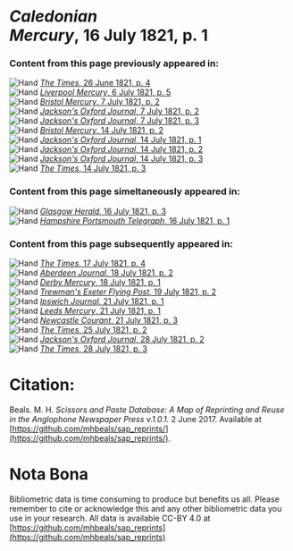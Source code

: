 # *Caledonian Mercury*, 16 July 1821, p. 1  
  
### Content from this page previously appeared in:  
![Hand](http://scissorsandpaste.net/wp-content/uploads/2017/06/smallhandpointer.png) [*The Times*, 26 June 1821, p. 4](https://mhbeals.github.io/sap_html/The-Times/The-Times-26-June-1821-p-4)  
![Hand](http://scissorsandpaste.net/wp-content/uploads/2017/06/smallhandpointer.png) [*Liverpool Mercury*, 6 July 1821, p. 5](https://mhbeals.github.io/sap_html/Liverpool-Mercury/Liverpool-Mercury-6-July-1821-p-5)  
![Hand](http://scissorsandpaste.net/wp-content/uploads/2017/06/smallhandpointer.png) [*Bristol Mercury*, 7 July 1821, p. 2](https://mhbeals.github.io/sap_html/Bristol-Mercury/Bristol-Mercury-7-July-1821-p-2)  
![Hand](http://scissorsandpaste.net/wp-content/uploads/2017/06/smallhandpointer.png) [*Jackson's Oxford Journal*, 7 July 1821, p. 2](https://mhbeals.github.io/sap_html/Jackson's-Oxford-Journal/Jackson's-Oxford-Journal-7-July-1821-p-2)  
![Hand](http://scissorsandpaste.net/wp-content/uploads/2017/06/smallhandpointer.png) [*Jackson's Oxford Journal*, 7 July 1821, p. 3](https://mhbeals.github.io/sap_html/Jackson's-Oxford-Journal/Jackson's-Oxford-Journal-7-July-1821-p-3)  
![Hand](http://scissorsandpaste.net/wp-content/uploads/2017/06/smallhandpointer.png) [*Bristol Mercury*, 14 July 1821, p. 2](https://mhbeals.github.io/sap_html/Bristol-Mercury/Bristol-Mercury-14-July-1821-p-2)  
![Hand](http://scissorsandpaste.net/wp-content/uploads/2017/06/smallhandpointer.png) [*Jackson's Oxford Journal*, 14 July 1821, p. 1](https://mhbeals.github.io/sap_html/Jackson's-Oxford-Journal/Jackson's-Oxford-Journal-14-July-1821-p-1)  
![Hand](http://scissorsandpaste.net/wp-content/uploads/2017/06/smallhandpointer.png) [*Jackson's Oxford Journal*, 14 July 1821, p. 2](https://mhbeals.github.io/sap_html/Jackson's-Oxford-Journal/Jackson's-Oxford-Journal-14-July-1821-p-2)  
![Hand](http://scissorsandpaste.net/wp-content/uploads/2017/06/smallhandpointer.png) [*Jackson's Oxford Journal*, 14 July 1821, p. 3](https://mhbeals.github.io/sap_html/Jackson's-Oxford-Journal/Jackson's-Oxford-Journal-14-July-1821-p-3)  
![Hand](http://scissorsandpaste.net/wp-content/uploads/2017/06/smallhandpointer.png) [*The Times*, 14 July 1821, p. 3](https://mhbeals.github.io/sap_html/The-Times/The-Times-14-July-1821-p-3)  
  
### Content from this page simeltaneously appeared in:  
![Hand](http://scissorsandpaste.net/wp-content/uploads/2017/06/smallhandpointer.png) [*Glasgow Herald*, 16 July 1821, p. 3](https://mhbeals.github.io/sap_html/Glasgow-Herald/Glasgow-Herald-16-July-1821-p-3)  
![Hand](http://scissorsandpaste.net/wp-content/uploads/2017/06/smallhandpointer.png) [*Hampshire Portsmouth Telegraph*, 16 July 1821, p. 1](https://mhbeals.github.io/sap_html/Hampshire-Portsmouth-Telegraph/Hampshire-Portsmouth-Telegraph-16-July-1821-p-1)  
  
### Content from this page subsequently appeared in:  
![Hand](http://scissorsandpaste.net/wp-content/uploads/2017/06/smallhandpointer.png) [*The Times*, 17 July 1821, p. 4](https://mhbeals.github.io/sap_html/The-Times/The-Times-17-July-1821-p-4)  
![Hand](http://scissorsandpaste.net/wp-content/uploads/2017/06/smallhandpointer.png) [*Aberdeen Journal*, 18 July 1821, p. 2](https://mhbeals.github.io/sap_html/Aberdeen-Journal/Aberdeen-Journal-18-July-1821-p-2)  
![Hand](http://scissorsandpaste.net/wp-content/uploads/2017/06/smallhandpointer.png) [*Derby Mercury*, 18 July 1821, p. 1](https://mhbeals.github.io/sap_html/Derby-Mercury/Derby-Mercury-18-July-1821-p-1)  
![Hand](http://scissorsandpaste.net/wp-content/uploads/2017/06/smallhandpointer.png) [*Trewman's Exeter Flying Post*, 19 July 1821, p. 2](https://mhbeals.github.io/sap_html/Trewman's-Exeter-Flying-Post/Trewman's-Exeter-Flying-Post-19-July-1821-p-2)  
![Hand](http://scissorsandpaste.net/wp-content/uploads/2017/06/smallhandpointer.png) [*Ipswich Journal*, 21 July 1821, p. 1](https://mhbeals.github.io/sap_html/Ipswich-Journal/Ipswich-Journal-21-July-1821-p-1)  
![Hand](http://scissorsandpaste.net/wp-content/uploads/2017/06/smallhandpointer.png) [*Leeds Mercury*, 21 July 1821, p. 1](https://mhbeals.github.io/sap_html/Leeds-Mercury/Leeds-Mercury-21-July-1821-p-1)  
![Hand](http://scissorsandpaste.net/wp-content/uploads/2017/06/smallhandpointer.png) [*Newcastle Courant*, 21 July 1821, p. 3](https://mhbeals.github.io/sap_html/Newcastle-Courant/Newcastle-Courant-21-July-1821-p-3)  
![Hand](http://scissorsandpaste.net/wp-content/uploads/2017/06/smallhandpointer.png) [*The Times*, 25 July 1821, p. 2](https://mhbeals.github.io/sap_html/The-Times/The-Times-25-July-1821-p-2)  
![Hand](http://scissorsandpaste.net/wp-content/uploads/2017/06/smallhandpointer.png) [*Jackson's Oxford Journal*, 28 July 1821, p. 2](https://mhbeals.github.io/sap_html/Jackson's-Oxford-Journal/Jackson's-Oxford-Journal-28-July-1821-p-2)  
![Hand](http://scissorsandpaste.net/wp-content/uploads/2017/06/smallhandpointer.png) [*The Times*, 28 July 1821, p. 3](https://mhbeals.github.io/sap_html/The-Times/The-Times-28-July-1821-p-3)  


# Citation: 

Beals. M. H. *Scissors and Paste Database: A Map of Reprinting and Reuse in the Anglophone Newspaper Press v.1.0.1.* 2 June 2017. Available at [https://github.com/mhbeals/sap_reprints/](https://github.com/mhbeals/sap_reprints/). 

# Nota Bona

Bibliometric data is time consuming to produce but benefits us all. Please remember to cite or acknowledge this and any other bibliometric data you use in your research. All data is available CC-BY 4.0 at [https://github.com/mhbeals/sap_reprints](https://github.com/mhbeals/sap_reprints)